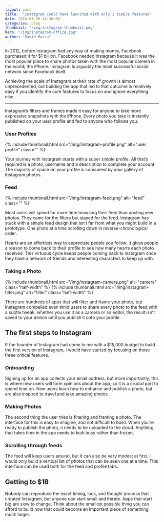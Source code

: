 ```yaml
---
layout: post
title:  "Instagram could have launched with only 3 simple features"
date: 2016-01-26 14:30:00
categories: blog
thumbnail: "/img/instagram-thumbnail.png"
hero: "/img/instagram-office.jpg"
author: "David Mazza"
---
```


In 2012, before Instagram had any way of making money, Facebook purchased it for $1 billion. Facebook needed Instagram because it was the most popular place to share photos taken with the most popular camera in the world; the iPhone. Instagram is arguably the most successful social network since Facebook itself.

Achieving the scale of Instagram at their rate of growth is almost unprecedented, but building the app that led to that outcome is relatively easy if you identify the core features to focus on and ignore everything else.

***

Instagram’s filters and frames made it easy for anyone to take more expressive snapshots with the iPhone. Every photo you take is instantly published on your user profile and fed to anyone who follows you.

### User Profiles

{% include thumbnail.html src="/img/instagram-profile.png" alt="user profile" class="" %}

Your journey with Instagram starts with a super simple profile. All that’s required is a photo, username and a description to complete your account. The majority of space on your profile is consumed by your gallery of Instagram photos.

### Feed

{% include thumbnail.html src="/img/instagram-feed.png" alt="feed" class="" %}

Most users will spend far more time browsing their feed than posting new photos. They came for the filters but stayed for the feed. Instagram has stuck with a simple feed design that isn’t far from what you might build in a prototype. One photo at a time scrolling down in reverse-chronological order.

Hearts are an effortless way to appreciate people you follow. It gives people a reason to come back to their profile to see how many hearts each photo received. This virtuous cycle keeps people coming back to Instagram once they have a network of friends and interesting characters to keep up with.

### Taking a Photo

<div> <!-- this outer div makes it possible to select the first and second image in css for special padding rules -->
{% include thumbnail.html src="/img/instagram-camera.png" alt="camera" class="half-width" %}
{% include thumbnail.html src="/img/instagram-filter.png" alt="filter" class="half-width" %}
</div>

There are hundreds of apps that will filter and frame your photo, but Instagram compelled even timid users to share every photo to the feed with a subtle tweak: whether you use it as a camera or an editor, the result isn’t saved to your device until you publish it onto your profile.

## The first steps to Instagram
If the founder of Instagram had come to me with a $15,000 budget to build the first version of Instagram, I would have started by focusing on those three critical features.

### Onboarding
Signing up for an app collects your email address, but more importantly, this is where new users will form opinions about the app, so it is a crucial part to spend time on. New users learn how to enhance and publish a photo, but are also inspired to travel and take amazing photos.

### Making Photos
The second thing the user tries is filtering and framing a photo. The interface for this is easy to imagine, and not difficult to build. When you’re ready to publish the photo, it needs to be uploaded to the cloud. <!-- [insert progress bar gif] --> Anything that takes time in the app needs to look busy rather than frozen.

### Scrolling through feeds
The feed will keep users around, but it can also be very modest at first. I would only build a vertical list of photos that can be seen one at a time. This interface can be used both for the feed and profile tabs.

## Getting to $1B
Nobody can reproduce the exact timing, luck, and thought process that created Instagram, but anyone can start small and iterate. Apps that start big are slow to change. Think about the smallest possible thing you can afford to build now that could become an important piece of something much larger. 